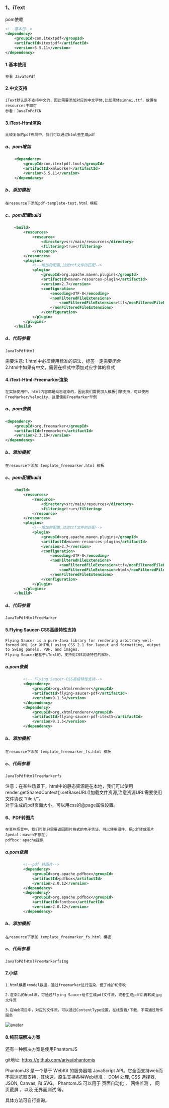### 1、iText 
pom依赖
```xml
<!--基本包-->
<dependency>
    <groupId>com.itextpdf</groupId>
    <artifactId>itextpdf</artifactId>
    <version>5.5.11</version>
</dependency>
``` 
#### 1.基本使用
    参看 JavaToPdf  
    
#### 2.中文支持
    iText默认是不支持中文的，因此需要添加对应的中文字体,比如黑体simhei.ttf，放置在resources中即可
    参看：JavaToPdfCN  
    
#### 3.iText-Html渲染
    比较复杂的pdf布局中，我们可以通过html去生成pdf
##### a、pom增加
```xml
    <dependency>
        <groupId>com.itextpdf.tool</groupId>
        <artifactId>xmlworker</artifactId>
        <version>5.5.11</version>
    </dependency>
```
##### b、添加模板
    在resource下添加pdf-template-test.html 模板
##### c、pom配置build
```xml
    <build>
        <resources>
            <resource>
                <directory>src/main/resources</directory>
                <filtering>true</filtering>
            </resource>
        </resources>
        <plugins>
            <!--增加的配置,过滤ttf文件的匹配-->
            <plugin>
                <groupId>org.apache.maven.plugins</groupId>
                <artifactId>maven-resources-plugin</artifactId>
                <version>2.7</version>
                <configuration>
                    <encoding>UTF-8</encoding>
                    <nonFilteredFileExtensions>
                        <nonFilteredFileExtension>ttf</nonFilteredFileExtension>
                    </nonFilteredFileExtensions>
                </configuration>
            </plugin>
        </plugins>
    </build>
```
##### d、代码参看
    JavaToPdfHtml   
需要注意:
    1.html中必须使用标准的语法，标签一定需要闭合  
    2.html中如果有中文，需要在样式中添加对应字体的样式   
    
#### 4.iText-Html-Freemarker渲染
    在实际使用中，html内容都是动态渲染的，因此我们需要加入模板引擎支持，可以使用FreeMarker/Velocity，这里使用FreeMarker举例
##### a、pom依赖
```xml
<dependency>
    <groupId>org.freemarker</groupId>
    <artifactId>freemarker</artifactId>
    <version>2.3.19</version>
</dependency>
```
##### b、添加模板
    在resource下添加 template_freemarker.html 模板
##### c、pom配置build
```xml
    <build>
        <resources>
            <resource>
                <directory>src/main/resources</directory>
                <filtering>true</filtering>
            </resource>
        </resources>
        <plugins>
            <!--增加的配置,过滤ttf文件的匹配-->
            <plugin>
                <groupId>org.apache.maven.plugins</groupId>
                <artifactId>maven-resources-plugin</artifactId>
                <version>2.7</version>
                <configuration>
                    <encoding>UTF-8</encoding>
                    <nonFilteredFileExtensions>
                        <nonFilteredFileExtension>ttf</nonFilteredFileExtension>
                        <nonFilteredFileExtension>html</nonFilteredFileExtension>
                    </nonFilteredFileExtensions>
                </configuration>
            </plugin>
        </plugins>
    </build>
```
##### d、代码参看
    JavaToPdfHtmlFreeMarker   
    
#### 5.Flying Saucer-CSS高级特性支持
    Flying Saucer is a pure-Java library for rendering arbitrary well-formed XML (or XHTML) using CSS 2.1 for layout and formatting, output to Swing panels, PDF, and images.  
    Flying Saucer是基于iText的，支持对CSS高级特性的解析。
##### a.pom依赖
```xml
        <!-- Flying Saucer-CSS高级特性支持-->
        <dependency>
            <groupId>org.xhtmlrenderer</groupId>
            <artifactId>flying-saucer-pdf</artifactId>
            <version>9.1.5</version>
        </dependency>
        <dependency>
            <groupId>org.xhtmlrenderer</groupId>
            <artifactId>flying-saucer-pdf-itext5</artifactId>
            <version>9.1.5</version>
        </dependency>
```   
##### b、添加模板
    在resource下添加 template_freemarker_fs.html 模板 
##### c、代码参看
    JavaToPdfHtmlFreeMarkerfs   

注意：在某些场景下，html中的静态资源是在本地，我们可以使用render.getSharedContext().setBaseURL()加载文件资源,注意资源URL需要使用文件协议 “file://”。  
   对于生成的pdf页面大小，可以用css的@page属性设置。

#### 6、PDF转图片
    在某些场景中，我们可能只需要返回图片格式的电子凭证，可以使用组件，把pdf转成图片
    Jpedal：maven不存在；
    pdfbox：apache提供
##### a.pom依赖
```xml
        <!--pdf 转图片-->
        <dependency>
            <groupId>org.apache.pdfbox</groupId>
            <artifactId>pdfbox</artifactId>
            <version>2.0.12</version>
        </dependency>
        <dependency>
            <groupId>org.apache.pdfbox</groupId>
            <artifactId>fontbox</artifactId>
            <version>2.0.12</version>
        </dependency>
```   
##### b、添加模板
    在resource下添加 template_freemarker_fs.html 模板 
##### c、代码参看
    JavaToPdfHtmlFreeMarkerfsImg
    
#### 7.小结  
    1.html模板+model数据，通过freemarker进行渲染，便于维护和修改
    
    2.渲染后的html流，可通过Flying Saucer组件生成pdf文件流，或者生成pdf后再转成jpg文件流
    
    3.在Web项目中，对应的文件流，可以通过ContentType设置，在线查看/下载，不需通过附件服务
    
![avatar](流程.jpg)
         

#### 8.纯前端解决方案
还有一种解决方案是使用PhantomJS

git地址: https://github.com/ariya/phantomjs 

PhantomJS 是一个基于 WebKit 的服务器端 JavaScript API。它全面支持web而不需浏览器支持，其快速，原生支持各种Web标准： DOM 处理, CSS 选择器, JSON, Canvas, 和 SVG。 PhantomJS 可以用于 页面自动化 ， 网络监测 ， 网页截屏 ，以及 无界面测试 等。

具体方法可自行查询。